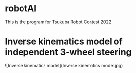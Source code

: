 # robotAI
This is the program for Tsukuba Robot Contest 2022

# Inverse kinematics model of independent 3-wheel steering
![Inverse kinematics model](Inverse kinematics model.jpg)

